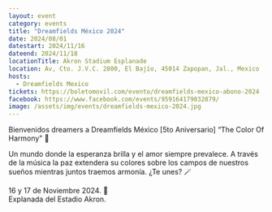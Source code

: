```yaml
---
layout: event
category: events
title: "Dreamfields México 2024"
date: 2024/08/01
datestart: 2024/11/16
dateend: 2024/11/18
locationTitle: Akron Stadium Esplanade
location: Av, Cto. J.V.C. 2800, El Bajío, 45014 Zapopan, Jal., Mexico
hosts:
  - Dreamfields Mexico
tickets: https://boletomovil.com/evento/dreamfields-mexico-abono-2024
facebook: https://www.facebook.com/events/959164179032879/
image: /assets/img/events/dreamfields-mexico-2024.jpg
---
```


Bienvenidos dreamers a Dreamfields México \[5to Aniversario\] “The Color Of Harmony" 🩵

Un mundo donde la esperanza brilla y el amor siempre prevalece. A través de la música la paz extendera su colores sobre los campos de nuestros sueños mientras juntos traemos armonía. ¿Te unes? 🪄

16 y 17 de Noviembre 2024. 🩵  
Explanada del Estadio Akron.
